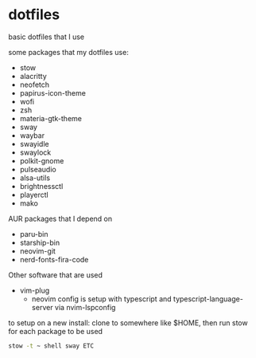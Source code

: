 # dotfiles

basic dotfiles that I use

some packages that my dotfiles use:
* stow
* alacritty
* neofetch
* papirus-icon-theme
* wofi
* zsh
* materia-gtk-theme
* sway
* waybar
* swayidle
* swaylock
* polkit-gnome
* pulseaudio
* alsa-utils
* brightnessctl
* playerctl
* mako

AUR packages that I depend on
* paru-bin
* starship-bin
* neovim-git
* nerd-fonts-fira-code

Other software that are used
* vim-plug
  * neovim config is setup with typescript and typescript-language-server via nvim-lspconfig

to setup on a new install: clone to somewhere like $HOME, then run stow for each package to be used
```sh
stow -t ~ shell sway ETC
```
